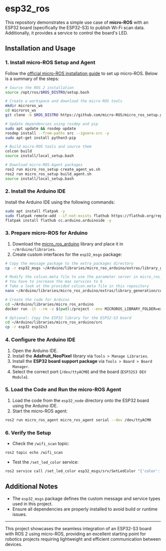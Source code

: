 # esp32_ros

This repository demonstrates a simple use case of **micro-ROS** with an ESP32 board (specifically the ESP32-S3) to publish Wi-Fi scan data. Additionally, it provides a service to control the board's LED.

## Installation and Usage

### 1. Install micro-ROS Setup and Agent

Follow the [official micro-ROS installation guide](https://micro.ros.org/docs/tutorials/core/first_application_linux/) to set up micro-ROS. Below is a summary of the steps:

```bash
# Source the ROS 2 installation
source /opt/ros/$ROS_DISTRO/setup.bash

# Create a workspace and download the micro-ROS tools
mkdir microros_ws
cd microros_ws
git clone -b $ROS_DISTRO https://github.com/micro-ROS/micro_ros_setup.git src/micro_ros_setup

# Update dependencies using rosdep and pip
sudo apt update && rosdep update
rosdep install --from-paths src --ignore-src -y
sudo apt-get install python3-pip

# Build micro-ROS tools and source them
colcon build
source install/local_setup.bash

# Download micro-ROS-Agent packages
ros2 run micro_ros_setup create_agent_ws.sh
ros2 run micro_ros_setup build_agent.sh
source install/local_setup.bash
```

### 2. Install the Arduino IDE

Install the Arduino IDE using the following commands:

```bash
sudo apt install flatpak -y
sudo flatpak remote-add --if-not-exists flathub https://flathub.org/repo/flathub.flatpakrepo
flatpak install flathub cc.arduino.arduinoide -y
```

### 3. Prepare micro-ROS for Arduino

1. Download the [micro_ros_arduino](https://github.com/micro-ROS/micro_ros_arduino/releases/tag/v2.0.7-humble) library and place it in `~/Arduino/libraries`.
2. Create custom interfaces for the `esp32_msgs` package:

```bash
# Copy the message package to the extra_packages directory
cp -r esp32_msgs ~/Arduino/libraries/micro_ros_arduino/extras/library_generation/extra_packages

# Modify the colcon.meta file to use the parameter server in micro_ros_arduino
# You have to increase the max services to 6
# Take a look at the provided colcon.meta file in this repository
nano ~/Arduino/libraries/micro_ros_arduino/extras/library_generation/colcon.meta

# Create the code for Arduino
cd ~/Arduino/libraries/micro_ros_arduino
docker run -it --rm -v $(pwd):/project --env MICROROS_LIBRARY_FOLDER=extras microros/micro_ros_static_library_builder:humble

# Optional: Copy the ESP32 library for the ESP32-S3 board
cd ~/Arduino/libraries/micro_ros_arduino/src
cp -r esp32 esp32s3
```

### 4. Configure the Arduino IDE

1. Open the Arduino IDE.
2. Install the **Adafruit_NeoPixel** library via `Tools > Manage Libraries`.
3. Install the **ESP32 board support package** via `Tools > Board > Board Manager`.
4. Select the correct port (`/dev/ttyACM0`) and the board (`ESP32S3 DEV Module`).

### 5. Load the Code and Run the micro-ROS Agent

1. Load the code from the `esp32_node` directory onto the ESP32 board using the Arduino IDE.
2. Start the micro-ROS agent:

```bash
ros2 run micro_ros_agent micro_ros_agent serial --dev /dev/ttyACM0
```

### 6. Verify the Setup

- Check the `/wifi_scan` topic:

```bash
ros2 topic echo /wifi_scan
```

- Test the `/set_led_color` service:

```bash
ros2 service call /set_led_color esp32_msgs/srv/SetLedColor "{'color': {'r': 1, 'g': 0, 'b': 1}}"
```

## Additional Notes

- The `esp32_msgs` package defines the custom message and service types used in this project.
- Ensure all dependencies are properly installed to avoid build or runtime issues.

---

This project showcases the seamless integration of an ESP32-S3 board with ROS 2 using micro-ROS, providing an excellent starting point for robotics projects requiring lightweight and efficient communication between devices.

